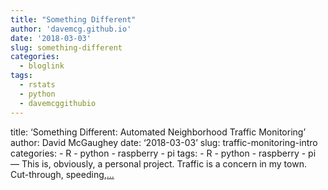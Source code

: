 ```yaml
---
title: "Something Different"
author: 'davemcg.github.io'
date: '2018-03-03'
slug: something-different
categories:
  - bloglink
tags:
  - rstats
  - python
  - davemcggithubio
---
```


title: ‘Something Different: Automated Neighborhood Traffic Monitoring’ author: David McGaughey date: ‘2018-03-03’ slug: traffic-monitoring-intro categories: - R - python - raspberry - pi tags: - R - python - raspberry - pi — This is, obviously, a personal project. Traffic is a concern in my town. Cut-through, speeding,[... <i class="fas fa-external-link-alt"></i>](http://davemcg.github.io/./post/traffic-monitoring-intro/)

